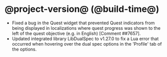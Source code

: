 # @project-version@ (@build-time@)

* Fixed a bug in the Quest widget that prevented Quest indicators from being displayed in localizations where quest progress was shown to the left of the quest objective (e.g. in English) [Comment ##7657].
* Updated integrated library LibDualSpec to v1.27.0 to fix a Lua error that occurred when hovering over the dual spec options in the 'Profile' tab of the options.
